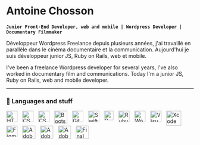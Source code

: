 # Antoine Chosson

**`Junior Front-End Developer, web and mobile | Wordpress Developer | Documentary Filmmaker`**

Développeur Wordpress Freelance depuis plusieurs années, j'ai travaillé en parallèle dans le cinéma documentaire et la communication. Aujourd'hui je suis développeur junior JS, Ruby on Rails, web et mobile.

I've been a freelance Wordpress developer for several years, I've also worked in documentary film and communications. Today I'm a junior JS, Ruby on Rails, web and mobile developer.

---

### 🧰 Languages and stuff

<img align="left" alt="HTML5" width="30px" style="padding-right:10px;" src="https://cdn.jsdelivr.net/gh/devicons/devicon/icons/html5/html5-original.svg" />
<img align="left" alt="CSS3" width="30px" style="padding-right:10px;" src="https://cdn.jsdelivr.net/gh/devicons/devicon/icons/css3/css3-original.svg" />
<img align="left" alt="CSS3" width="30px" style="padding-right:10px;" src="https://cdn.jsdelivr.net/gh/devicons/devicon@latest/icons/javascript/javascript-original.svg" />
<img align="left" alt="Bootstrap" width="35px" style="padding-right:10px;" src="https://cdn.jsdelivr.net/gh/devicons/devicon/icons/bootstrap/bootstrap-original.svg" />
<img align="left" alt="Git" width="30px" style="padding-right:10px;" src="https://cdn.jsdelivr.net/gh/devicons/devicon/icons/git/git-original.svg" />
<img align="left" alt="Swift" width="30px" style="padding-right:10px;" src="https://cdn.jsdelivr.net/gh/devicons/devicon@latest/icons/swift/swift-original.svg" />
<img align="left" alt="Ruby" width="25px" style="padding-right:10px;" src="https://cdn.jsdelivr.net/gh/devicons/devicon/icons/ruby/ruby-original.svg" />
<img align="left" alt="Ruby-on-Rails" width="30px" style="padding-right:10px;" src="https://cdn.jsdelivr.net/gh/devicons/devicon/icons/rails/rails-plain.svg" />
<img align="left" alt="Wordpress" width="30px" style="padding-right:10px;" src="https://lestreize.fr/wp-content/uploads/WordPress-logotype-wmark-white.png" />
<img align="left" alt="Visual Studio Code" width="30px" style="padding-right:10px;" src="https://cdn.jsdelivr.net/gh/devicons/devicon/icons/vscode/vscode-original.svg" />
<img align="left" alt="Xcode" width="40px" style="padding-right:10px;" src="https://cdn.jsdelivr.net/gh/devicons/devicon@latest/icons/xcode/xcode-original.svg" />
<img align="left" alt="Figma" width="30px" style="padding-right:10px;" src="https://cdn.jsdelivr.net/gh/devicons/devicon/icons/figma/figma-original.svg" />
<img align="left" alt="Adobe Photoshop" width="35px" style="padding-right:10px;" src="https://www.adobe.com/content/dam/acom/one-console/icons_rebrand/ps_appicon.svg" />
<img align="left" alt="Adobe Premiere Pro" width="35px" style="padding-right:10px;" src="https://www.adobe.com/content/dam/cc/icons/indesign.svg" />
<img align="left" alt="Adobe Indesign" width="35px" style="padding-right:10px;" src="https://www.adobe.com/content/dam/acom/one-console/icons_rebrand/pr_appicon.svg" />
<img align="left" alt="Final Cut Pro X" width="35px" style="padding-right:10px;" src="https://help.apple.com/assets/64FFB258AE78C91D760CB66A/64FFB25D3DC7043983057480/fr_FR/97f5f4dfe6df84d78caacff68ec63538.png" />
